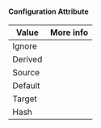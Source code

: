 #### Configuration Attribute

|Value|More info|
|-|-|
|Ignore||
|Derived||
|Source||
|Default||
|Target||
|Hash||
